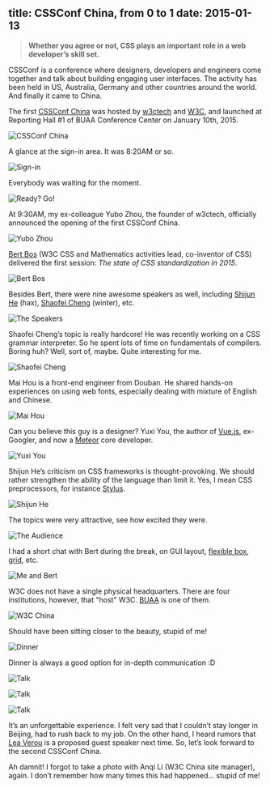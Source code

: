 title: CSSConf China, from 0 to 1
date: 2015-01-13
---
> **Whether you agree or not, CSS plays an important role in a web developer’s skill set.**

CSSConf is a conference where designers, developers and engineers come together and talk about building engaging user interfaces. The activity has been held in US, Australia, Germany and other countries around the world. And finally it came to China.

The first [CSSConf China](http://css.w3ctech.com/) was hosted by [w3ctech](http://www.w3ctech.com/) and [W3C](http://www.w3.org/), and launched at Reporting Hall #1 of BUAA Conference Center on January 10th, 2015.

![CSSConf China](https://myst729.github.io/blog-images/2015/01/cssconf-china.jpg)<!-- more -->

A glance at the sign-in area. It was 8:20AM or so.

![Sign-in](https://myst729.github.io/blog-images/2015/01/sign-in.jpg)

Everybody was waiting for the moment.

![Ready? Go!](https://myst729.github.io/blog-images/2015/01/ready-go.jpg)

At 9:30AM, my ex-colleague Yubo Zhou, the founder of w3ctech, officially announced the opening of the first CSSConf China.

![Yubo Zhou](https://myst729.github.io/blog-images/2015/01/yubo.jpg)

[Bert Bos](http://www.w3.org/People/Bos/) (W3C CSS and Mathematics activities lead, co-inventor of CSS) delivered the first session: _The state of CSS standardization in 2015_.

![Bert Bos](https://myst729.github.io/blog-images/2015/01/bert-bos.jpg)

Besides Bert, there were nine awesome speakers as well, including [Shijun He](http://johnhax.net/) (hax), [Shaofei Cheng](http://weibo.com/wintercn) (winter), etc.

![The Speakers](https://myst729.github.io/blog-images/2015/01/speakers.jpg)

Shaofei Cheng’s topic is really hardcore! He was recently working on a CSS grammar interpreter. So he spent lots of time on fundamentals of compilers. Boring huh? Well, sort of, maybe. Quite interesting for me.

![Shaofei Cheng](https://myst729.github.io/blog-images/2015/01/winter.jpg)

Mai Hou is a front-end engineer from Douban. He shared hands-on experiences on using web fonts, especially dealing with mixture of English and Chinese.

![Mai Hou](https://myst729.github.io/blog-images/2015/01/mie-mie.jpg)

Can you believe this guy is a designer? Yuxi You, the author of [Vue.js](http://vuejs.org/), ex-Googler, and now a [Meteor](https://www.meteor.com/) core developer.

![Yuxi You](https://myst729.github.io/blog-images/2015/01/evan-you.jpg)

Shijun He’s criticism on CSS frameworks is thought-provoking. We should rather strengthen the ability of the language than limit it. Yes, I mean CSS preprocessors, for instance [Stylus](http://learnboost.github.io/stylus/).

![Shijun He](https://myst729.github.io/blog-images/2015/01/hax.jpg)

The topics were very attractive, see how excited they were.

![The Audience](https://myst729.github.io/blog-images/2015/01/audience.jpg)

I had a short chat with Bert during the break, on GUI layout, [flexible box](http://www.w3.org/TR/css3-flexbox/), [grid](http://www.w3.org/TR/css-grid-1/), etc.

![Me and Bert](https://myst729.github.io/blog-images/2015/01/me-and-bert.jpg)

W3C does not have a single physical headquarters. There are four institutions, however, that "host" W3C. [BUAA](http://www.buaa.edu.cn/) is one of them.

![W3C China](https://myst729.github.io/blog-images/2015/01/w3c-china-headquarter.jpg)

Should have been sitting closer to the beauty, stupid of me!

![Dinner](https://myst729.github.io/blog-images/2015/01/dinner.jpg)

Dinner is always a good option for in-depth communication :D

![Talk](https://myst729.github.io/blog-images/2015/01/more-talk1.jpg)

![Talk](https://myst729.github.io/blog-images/2015/01/more-talk2.jpg)

![Talk](https://myst729.github.io/blog-images/2015/01/more-talk3.jpg)

It’s an unforgettable experience. I felt very sad that I couldn’t stay longer in Beijing, had to rush back to my job. On the other hand, I heard rumors that [Lea Verou](http://lea.verou.me/) is a proposed guest speaker next time. So, let’s look forward to the second CSSConf China.

Ah damnit! I forgot to take a photo with Anqi Li (W3C China site manager), again. I don’t remember how many times this had happened... stupid of me!